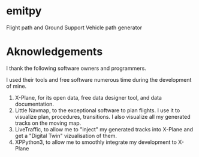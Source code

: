 # emitpy

Flight path and Ground Support Vehicle path generator


# Aknowledgements

I thank the following software owners and programmers.

I used their tools and free software numerous time during the development of mine.

 1. X-Plane, for its open data, free data designer tool, and data documentation.
 2. Little Navmap, to the exceptional software to plan flights. I use it to visualize plan, procedures, transitions. I also visualize all my generated tracks on the moving map.
 3. LiveTraffic, to allow me to "inject" my generated tracks into X-Plane and get a "Digital Twin" vizualisation of them.
 4. XPPython3, to allow me to smoothly integrate my development to X-Plane

